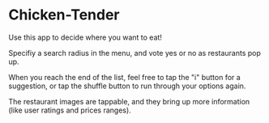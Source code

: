 # Chicken-Tender

Use this app to decide where you want to eat!

Specifiy a search radius in the menu, and vote yes or no as restaurants pop up.

When you reach the end of the list, feel free to tap the "i" button for a suggestion, or tap the shuffle button to run through your options again.

The restaurant images are tappable, and they bring up more information (like user ratings and prices ranges).
